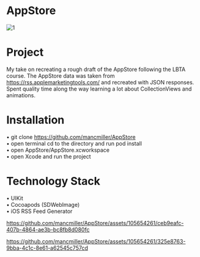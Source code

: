 # AppStore

![1](https://github.com/mancmiller/AppStore/assets/105654261/d0cc608e-dccd-4d97-94ef-7ab1e2b9eda3)

# Project 
My take on recreating a rough draft of the AppStore following the LBTA course. The AppStore data was taken from https://rss.applemarketingtools.com/ and recreated with JSON responses. Spent quality time along the way learning a lot about CollectionViews and animations.

# Installation 
• git clone https://github.com/mancmiller/AppStore    
• open terminal cd to the directory and run pod install  
• open AppStore/AppStore.xcworkspace   
• open Xcode and run the project 

# Technology Stack
• UIKit  
• Cocoapods (SDWebImage)  
• iOS RSS Feed Generator  



https://github.com/mancmiller/AppStore/assets/105654261/ceb9eafc-407b-4864-ae3b-bc8fb8d080fc

https://github.com/mancmiller/AppStore/assets/105654261/325e8763-9bba-4c1c-8e61-a62545c757cd
